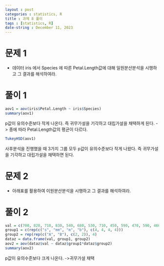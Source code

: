 ```yaml
---
layout : post
categories : statistics, R
title : 과제 8 풀이
tags : [statistics, R]
date-string : December 11, 2023
---
```


# 문제 1
- 데이터 iris 에서 Species 에 따른 Petal.Length값에 대해 일원분산분석을 시행하고 그 결과를 해석하여라.

# 풀이 1

```R
aov1 = aov(iris$Petal.Length ~ iris$Species)
summary(aov1)
```

p값이 유의수준보다 작게 나온다.
즉 귀무가설을 기각하고 대립가설을 채택하게 된다.
-> 종에 따라 Petal.Length값의 평균이 다르다.

```R
TukeyHSD(aov1)
```

사후분석을 진행했을 때 3가지 그룹 모두 p값이 유의수준보다 작게 나왔다.
즉 귀무가설을 기각하고 대립가설을 채택하면 된다.

# 문제 2
- 아래표를 활용하여 이원분산분석을 시행하고 그 결과를 해석하여라.

# 풀이 2

```R
val = c(700, 820, 710, 830, 540, 680, 530, 710, 450, 590, 470, 590, 460, 600, 470, 610)
group1 = c(rep(c("s", "mm", "m", "b"), c(4, 4, 4, 4)))
group2 = rep(rep(c("A", "B"), c(2, 2)), 4)
dataz = data.frame(val, group1, group2)
aov2 = aov(dataz$val ~ dataz$group1*dataz$group2)
summary(aov2)
```

p값이 유의수준보다 크게 나온다.
->귀무가설 채택